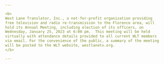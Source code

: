 ```yaml
---

<b>
West Lane Translator, Inc., a not-for-profit organization providing
free television and radio re-transmission to the Florence area, will
hold its Annual Meeting, including election of its officers, on
Wednesday, January 25, 2023 at 6:00 pm.  This meeting will be held
virtually with attendance details provided to all current WLT members
via email. For the convenience of the public, a summary of the meeting
will be posted to the WLT website, westlanetv.org.
</b>

---
```

